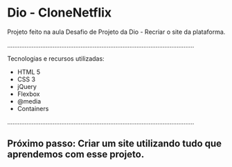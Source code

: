 # Dio - CloneNetflix

Projeto feito na aula Desafio de Projeto da Dio - Recriar o site da plataforma.

...........................................................................................................


Tecnologias e recursos utilizadas:
<ul>
  <li>HTML 5</li>
  <li>CSS 3</li>
  <li>jQuery</li>
  <li>Flexbox</li>
  <li>@media</li>
  <li>Containers</li>
</ul>

...........................................................................................................

## Próximo passo: Criar um site utilizando tudo que aprendemos com esse projeto.
